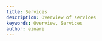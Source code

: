 ```yaml
---
title: Services
description: Overview of services
keywords: Overview, Services
author: einari
---
```


